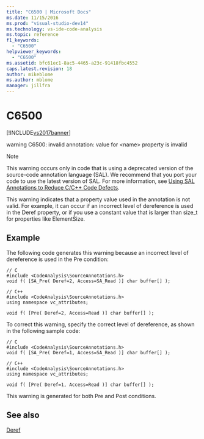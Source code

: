 ```yaml
---
title: "C6500 | Microsoft Docs"
ms.date: 11/15/2016
ms.prod: "visual-studio-dev14"
ms.technology: vs-ide-code-analysis
ms.topic: reference
f1_keywords: 
  - "C6500"
helpviewer_keywords: 
  - "C6500"
ms.assetid: bfc61ec1-8ac5-4465-a23c-91418fbc4552
caps.latest.revision: 18
author: mikeblome
ms.author: mblome
manager: jillfra
---
```

# C6500
[!INCLUDE[vs2017banner](../includes/vs2017banner.md)]

warning C6500: invalid annotation: value for \<name> property is invalid  
  
> [!NOTE]
> This warning occurs only in code that is using a deprecated version of the source-code annotation language (SAL). We recommend that you port your code to use the latest version of SAL. For more information, see [Using SAL Annotations to Reduce C/C++ Code Defects](../code-quality/using-sal-annotations-to-reduce-c-cpp-code-defects.md).  
  
 This warning indicates that a property value used in the annotation is not valid. For example, it can occur if an incorrect level of dereference is used in the Deref property, or if you use a constant value that is larger than size_t for properties like ElementSize.  
  
## Example  
 The following code generates this warning because an incorrect level of dereference is used in the Pre condition:  
  
```  
// C  
#include <CodeAnalysis\SourceAnnotations.h>  
void f( [SA_Pre( Deref=2, Access=SA_Read )] char buffer[] );  
  
// C++  
#include <CodeAnalysis\SourceAnnotations.h>  
using namespace vc_attributes;  
  
void f( [Pre( Deref=2, Access=Read )] char buffer[] );  
```  
  
 To correct this warning, specify the correct level of dereference, as shown in the following sample code:  
  
```  
// C  
#include <CodeAnalysis\SourceAnnotations.h>  
void f( [SA_Pre( Deref=1, Access=SA_Read )] char buffer[] );  
  
// C++  
#include <CodeAnalysis\SourceAnnotations.h>  
using namespace vc_attributes;  
  
void f( [Pre( Deref=1, Access=Read )] char buffer[] );  
```  
  
 This warning is generated for both Pre and Post conditions.  
  
## See also  
 [Deref](https://msdn.microsoft.com/c2855c4e-dcc7-40ba-a6fe-ebca9d555a9c)
